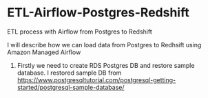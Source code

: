 # ETL-Airflow-Postgres-Redshift
ETL process with Airflow from Postgres to Redshift

I will describe how we can load data from Postgres to Redhsift using Amazon Managed Airflow 

1. Firstly we need to create RDS Postgres DB and restore sample database. I restored sample DB from https://www.postgresqltutorial.com/postgresql-getting-started/postgresql-sample-database/


